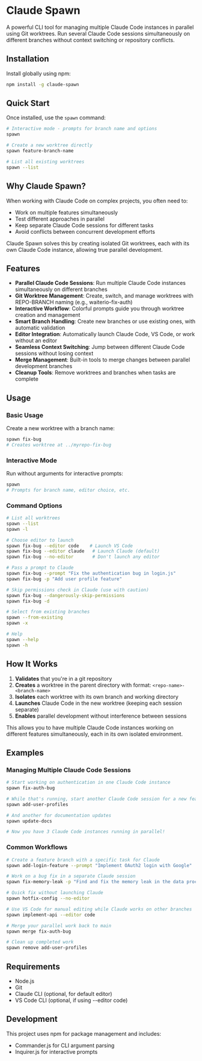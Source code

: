 # Claude Spawn

A powerful CLI tool for managing multiple Claude Code instances in parallel using Git worktrees. Run several Claude Code sessions simultaneously on different branches without context switching or repository conflicts.

## Installation

Install globally using npm:

```bash
npm install -g claude-spawn
```

## Quick Start

Once installed, use the `spawn` command:

```bash
# Interactive mode - prompts for branch name and options
spawn

# Create a new worktree directly
spawn feature-branch-name

# List all existing worktrees
spawn --list
```

## Why Claude Spawn?

When working with Claude Code on complex projects, you often need to:

- Work on multiple features simultaneously
- Test different approaches in parallel
- Keep separate Claude Code sessions for different tasks
- Avoid conflicts between concurrent development efforts

Claude Spawn solves this by creating isolated Git worktrees, each with its own Claude Code instance, allowing true parallel development.

## Features

- **Parallel Claude Code Sessions**: Run multiple Claude Code instances simultaneously on different branches
- **Git Worktree Management**: Create, switch, and manage worktrees with REPO-BRANCH naming (e.g., waiterio-fix-auth)
- **Interactive Workflow**: Colorful prompts guide you through worktree creation and management
- **Smart Branch Handling**: Create new branches or use existing ones, with automatic validation
- **Editor Integration**: Automatically launch Claude Code, VS Code, or work without an editor
- **Seamless Context Switching**: Jump between different Claude Code sessions without losing context
- **Merge Management**: Built-in tools to merge changes between parallel development branches
- **Cleanup Tools**: Remove worktrees and branches when tasks are complete

## Usage

### Basic Usage

Create a new worktree with a branch name:

```bash
spawn fix-bug
# Creates worktree at ../myrepo-fix-bug
```

### Interactive Mode

Run without arguments for interactive prompts:

```bash
spawn
# Prompts for branch name, editor choice, etc.
```

### Command Options

```bash
# List all worktrees
spawn --list
spawn -l

# Choose editor to launch
spawn fix-bug --editor code    # Launch VS Code
spawn fix-bug --editor claude   # Launch Claude (default)
spawn fix-bug --no-editor       # Don't launch any editor

# Pass a prompt to Claude
spawn fix-bug --prompt "Fix the authentication bug in login.js"
spawn fix-bug -p "Add user profile feature"

# Skip permissions check in Claude (use with caution)
spawn fix-bug --dangerously-skip-permissions
spawn fix-bug -d

# Select from existing branches
spawn --from-existing
spawn -x

# Help
spawn --help
spawn -h
```

## How It Works

1. **Validates** that you're in a git repository
2. **Creates** a worktree in the parent directory with format: `<repo-name>-<branch-name>`
3. **Isolates** each worktree with its own branch and working directory
4. **Launches** Claude Code in the new worktree (keeping each session separate)
5. **Enables** parallel development without interference between sessions

This allows you to have multiple Claude Code instances working on different features simultaneously, each in its own isolated environment.

## Examples

### Managing Multiple Claude Code Sessions

```bash
# Start working on authentication in one Claude Code instance
spawn fix-auth-bug

# While that's running, start another Claude Code session for a new feature
spawn add-user-profiles

# And another for documentation updates
spawn update-docs

# Now you have 3 Claude Code instances running in parallel!
```

### Common Workflows

```bash
# Create a feature branch with a specific task for Claude
spawn add-login-feature --prompt "Implement OAuth2 login with Google"

# Work on a bug fix in a separate Claude session
spawn fix-memory-leak -p "Find and fix the memory leak in the data processing module"

# Quick fix without launching Claude
spawn hotfix-config --no-editor

# Use VS Code for manual editing while Claude works on other branches
spawn implement-api --editor code

# Merge your parallel work back to main
spawn merge fix-auth-bug

# Clean up completed work
spawn remove add-user-profiles
```

## Requirements

- Node.js
- Git
- Claude CLI (optional, for default editor)
- VS Code CLI (optional, if using --editor code)

## Development

This project uses npm for package management and includes:

- Commander.js for CLI argument parsing
- Inquirer.js for interactive prompts
